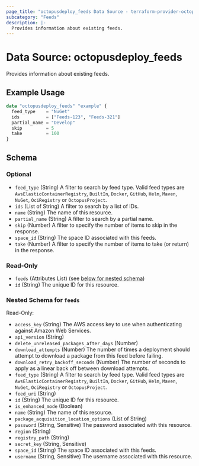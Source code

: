 ```yaml
---
page_title: "octopusdeploy_feeds Data Source - terraform-provider-octopusdeploy"
subcategory: "Feeds"
description: |-
  Provides information about existing feeds.
---
```


# Data Source: octopusdeploy_feeds

Provides information about existing feeds.

## Example Usage

```terraform
data "octopusdeploy_feeds" "example" {
  feed_type    = "NuGet"
  ids          = ["Feeds-123", "Feeds-321"]
  partial_name = "Develop"
  skip         = 5
  take         = 100
}
```

<!-- schema generated by tfplugindocs -->
## Schema

### Optional

- `feed_type` (String) A filter to search by feed type. Valid feed types are `AwsElasticContainerRegistry`, `BuiltIn`, `Docker`, `GitHub`, `Helm`, `Maven`, `NuGet`, `OciRegistry` or `OctopusProject`.
- `ids` (List of String) A filter to search by a list of IDs.
- `name` (String) The name of this resource.
- `partial_name` (String) A filter to search by a partial name.
- `skip` (Number) A filter to specify the number of items to skip in the response.
- `space_id` (String) The space ID associated with this feeds.
- `take` (Number) A filter to specify the number of items to take (or return) in the response.

### Read-Only

- `feeds` (Attributes List) (see [below for nested schema](#nestedatt--feeds))
- `id` (String) The unique ID for this resource.

<a id="nestedatt--feeds"></a>
### Nested Schema for `feeds`

Read-Only:

- `access_key` (String) The AWS access key to use when authenticating against Amazon Web Services.
- `api_version` (String)
- `delete_unreleased_packages_after_days` (Number)
- `download_attempts` (Number) The number of times a deployment should attempt to download a package from this feed before failing.
- `download_retry_backoff_seconds` (Number) The number of seconds to apply as a linear back off between download attempts.
- `feed_type` (String) A filter to search by feed type. Valid feed types are `AwsElasticContainerRegistry`, `BuiltIn`, `Docker`, `GitHub`, `Helm`, `Maven`, `NuGet`, `OciRegistry` or `OctopusProject`.
- `feed_uri` (String)
- `id` (String) The unique ID for this resource.
- `is_enhanced_mode` (Boolean)
- `name` (String) The name of this resource.
- `package_acquisition_location_options` (List of String)
- `password` (String, Sensitive) The password associated with this resource.
- `region` (String)
- `registry_path` (String)
- `secret_key` (String, Sensitive)
- `space_id` (String) The space ID associated with this feeds.
- `username` (String, Sensitive) The username associated with this resource.